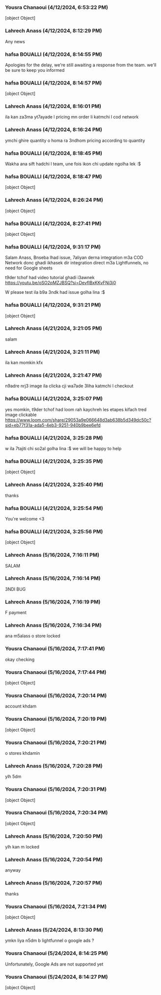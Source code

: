 ### Yousra Chanaoui (4/12/2024, 6:53:22 PM)

[object Object]

### Lahrech Anass (4/12/2024, 8:12:29 PM)

Any news

### hafsa BOUALLI (4/12/2024, 8:14:55 PM)

Apologies for the delay, we're still awaiting a response from the team. we'll be sure to keep you informed

### hafsa BOUALLI (4/12/2024, 8:14:57 PM)

[object Object]

### Lahrech Anass (4/12/2024, 8:16:01 PM)

ila kan za3ma yt7ayade l pricing mn order li katmchi l cod network

### Lahrech Anass (4/12/2024, 8:16:24 PM)

ymchi ghire quantity o homa ra 3ndhom pricing according to quantity

### hafsa BOUALLI (4/12/2024, 8:18:45 PM)

Wakha ana sift hadchi l team, une fois ikon chi update ngolha lek :$

### hafsa BOUALLI (4/12/2024, 8:18:47 PM)

[object Object]

### Lahrech Anass (4/12/2024, 8:26:24 PM)

[object Object]

### hafsa BOUALLI (4/12/2024, 8:27:41 PM)

[object Object]

### hafsa BOUALLI (4/12/2024, 9:31:17 PM)

Salam Anass, 
Bnseba lhad issue, 7aliyan derna integration m3a COD Network donc ghadi ikhasek dir integration direct m3a Lightfunnels, no need for Google sheets 

t9der tchof had video tutorial ghadi i3awnek https://youtu.be/oSO2pMZJBSQ?si=DevfIBxKKvFNi3i0

W please test ila b9a 3ndk had issue golha lina :$

### hafsa BOUALLI (4/12/2024, 9:31:21 PM)

[object Object]

### Lahrech Anass (4/21/2024, 3:21:05 PM)

salam

### Lahrech Anass (4/21/2024, 3:21:11 PM)

ila kan momkin kfx

### Lahrech Anass (4/21/2024, 3:21:47 PM)

n9adre nrj3 image ila clicka cji wa7ade 3liha katmchi l checkout

### hafsa BOUALLI (4/21/2024, 3:25:07 PM)

yes momkin, t9der tchof had loom rah kaychreh les etapes kifach tred image clickable 
https://www.loom.com/share/29053a9e066648d3ab638b5d349dc50c?sid=eb77f31a-ada5-4eb3-9251-940b9bee6efd

### hafsa BOUALLI (4/21/2024, 3:25:28 PM)

w ila 7tajiti chi so2al golha lina :$ we will be happy to help

### hafsa BOUALLI (4/21/2024, 3:25:35 PM)

[object Object]

### Lahrech Anass (4/21/2024, 3:25:40 PM)

thanks

### hafsa BOUALLI (4/21/2024, 3:25:54 PM)

You're welcome <3

### hafsa BOUALLI (4/21/2024, 3:25:56 PM)

[object Object]

### Lahrech Anass (5/16/2024, 7:16:11 PM)

SALAM

### Lahrech Anass (5/16/2024, 7:16:14 PM)

3NDI BUG

### Lahrech Anass (5/16/2024, 7:16:19 PM)

F payment

### Lahrech Anass (5/16/2024, 7:16:34 PM)

ana m5alass o store locked

### Yousra Chanaoui (5/16/2024, 7:17:41 PM)

okay checking

### Yousra Chanaoui (5/16/2024, 7:17:44 PM)

[object Object]

### Yousra Chanaoui (5/16/2024, 7:20:14 PM)

account khdam

### Yousra Chanaoui (5/16/2024, 7:20:19 PM)

[object Object]

### Yousra Chanaoui (5/16/2024, 7:20:21 PM)

o stores khdamin

### Lahrech Anass (5/16/2024, 7:20:28 PM)

ylh 5dm

### Yousra Chanaoui (5/16/2024, 7:20:31 PM)

[object Object]

### Yousra Chanaoui (5/16/2024, 7:20:34 PM)

[object Object]

### Lahrech Anass (5/16/2024, 7:20:50 PM)

ylh kan m locked

### Lahrech Anass (5/16/2024, 7:20:54 PM)

anyway

### Lahrech Anass (5/16/2024, 7:20:57 PM)

thanks

### Yousra Chanaoui (5/16/2024, 7:21:34 PM)

[object Object]

### Lahrech Anass (5/24/2024, 8:13:30 PM)

ymkn liya n5dm b lightfunnel o google ads ?

### Yousra Chanaoui (5/24/2024, 8:14:25 PM)

Unfortunately, Google Ads are not supported yet

### Yousra Chanaoui (5/24/2024, 8:14:27 PM)

[object Object]
